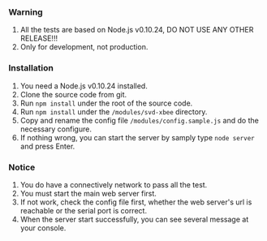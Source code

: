 ### Warning

1. All the tests are based on Node.js v0.10.24, DO NOT USE ANY OTHER RELEASE!!!
2. Only for development, not production.

### Installation

1. You need a Node.js v0.10.24 installed.
2. Clone the source code from git.
3. Run `npm install` under the root of the source code.
4. Run `npm install` under the `/modules/svd-xbee` directory.
5. Copy and rename the config file `/modules/config.sample.js` and do the necessary configure.
6. If nothing wrong, you can start the server by samply type `node server` and press Enter.

### Notice

1. You do have a connectively network to pass all the test.
2. You must start the main web server first.
3. If not work, check the config file first, whether the web server's url is reachable or the serial port is correct.
4. When the server start successfully, you can see several message at your console.
